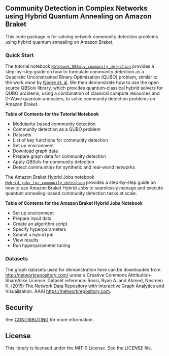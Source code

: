 ## Community Detection in Complex Networks using Hybrid Quantum Annealing on Amazon Braket

This code package is for solving network community detection problems using hybrid quantum annealing on Amazon Braket. 

### Quick Start

The tutorial notebook [`Notebook_QBSolv_community_detection`](Notebook_QBSolv_community_detection.ipynb) provides a step-by-step guide on how to formulate community detection as a Quadratic Unconstrained Binary Optimization (QUBO) problem, similar to the work done by [Negre et. al](https://journals.plos.org/plosone/article?id=10.1371/journal.pone.0227538). We then demonstrate how to use the open source QBSolv library, which provides quantum-classical hybrid solvers for QUBO problems, using a combination of classical compute resources and D-Wave quantum annealers, to solve community detection problems on Amazon Braket.

**Table of Contents for the Tutorial Notebook**
* Modularity-based community detection
* Community detection as a QUBO problem
* Datasets
* List of key functions for community detection
* Set up environment
* Download graph data
* Prepare graph data for community detection
* Apply QBSolv for community detection
* Detect communities for synthetic and real-world networks

The Amazon Braket Hybrid Jobs notebook [`Hybrid_jobs_for_community_detection`](Hybrid_jobs_for_community_detection.ipynb) provides a step-by-step guide on how to use Amazon Braket Hybrid Jobs to seamlessly manage and execute quantum annealing-based community detection tasks at scale. 

**Table of Contents for the Amazon Braket Hybrid Jobs Notebook**
* Set up environment
* Prepare input data
* Create an algorithm script
* Specify hyperparameters
* Submit a hybrid job
* View results
* Run hyperparameter tuning


### Datasets

The graph datasets used for demonstration here can be downloaded from http://networkrepository.com/ under a Creative Commons Attribution-ShareAlike License. Dataset reference: Rossi, Ryan A.  and Ahmed, Nesreen K. (2015) The Network Data Repository with Interactive Graph Analytics and Visualization. AAAI https://networkrepository.com.


## Security

See [CONTRIBUTING](CONTRIBUTING.md#security-issue-notifications) for more information.

## License

This library is licensed under the MIT-0 License. See the LICENSE file.

